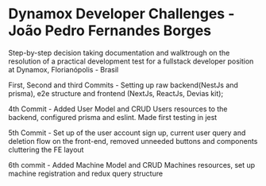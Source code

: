 # Dynamox Developer Challenges - João Pedro Fernandes Borges

Step-by-step decision taking documentation and walktrough on the resolution of a practical development test for a fullstack developer position at Dynamox, Florianópolis - Brasil

First, Second and third Commits - Setting up raw backend(NestJs and prisma), e2e structure and frontend (NextJs, ReactJs, Devias kit);

4th Commit - Added User Model and CRUD Users resources to the backend, configured prisma and eslint. Made first testing in jest

5th Commit -  Set up of the user account sign up, current user query and deletion flow on the front-end, removed unneeded buttons and components cluttering the FE layout

6th commit - Added Machine Model and CRUD Machines resources, set up machine registration and redux query structure
